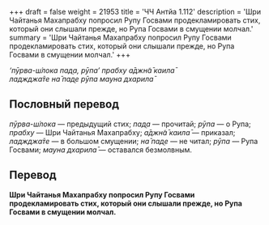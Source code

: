+++
draft = false
weight = 21953
title = 'ЧЧ Антйа 1.112'
description = 'Шри Чайтанья Махапрабху попросил Рупу Госвами продекламировать стих, который они слышали прежде, но Рупа Госвами в смущении молчал.'
summary = 'Шри Чайтанья Махапрабху попросил Рупу Госвами продекламировать стих, который они слышали прежде, но Рупа Госвами в смущении молчал.'
+++

_‘пӯрва-ш́лока пад̣а, рӯпа’ прабху а̄джн̃а̄ каила̄  
ладжджа̄те на̄ пад̣е рӯпа мауна дхарила̄_

## Пословный перевод

_пӯрва_\-_ш́лока_ — предыдущий стих; _пад̣а_ — прочитай; _рӯпа_ — о Рупа; _прабху_ — Шри Чайтанья Махапрабху; _а̄джн̃а̄_ _каила̄_ — приказал; _ладжджа̄те_ — в большом смущении; _на̄_ _пад̣е_ — не читал; _рӯпа_ — Рупа Госвами; _мауна_ _дхарила̄_ — оставался безмолвным.

## Перевод

**Шри Чайтанья Махапрабху попросил Рупу Госвами продекламировать стих, который они слышали прежде, но Рупа Госвами в смущении молчал.**
